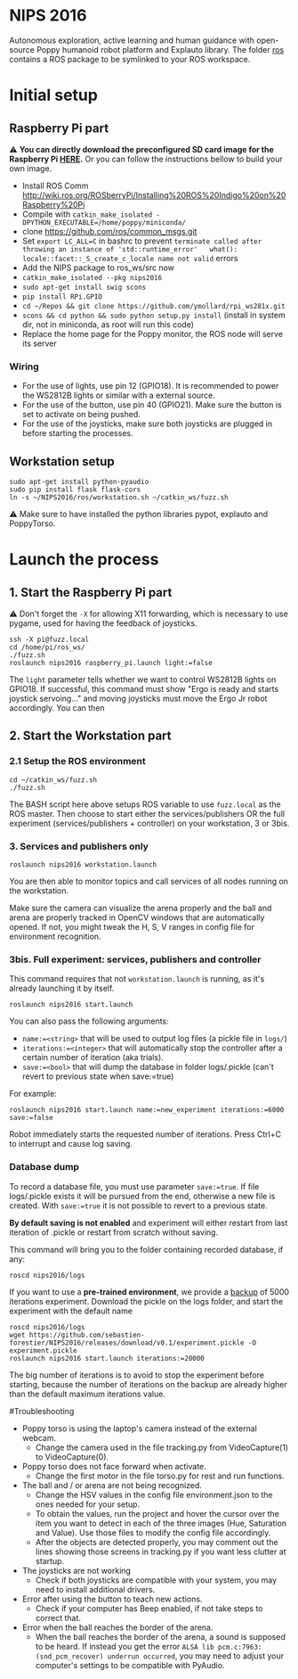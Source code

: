 # NIPS 2016
Autonomous exploration, active learning and human guidance with open-source Poppy humanoid robot platform and Explauto library.
The folder [ros](ros) contains a ROS package to be symlinked to your ROS workspace.

# Initial setup
## Raspberry Pi part

⚠️ **You can directly download the preconfigured SD card image for the Raspberry Pi [HERE](https://github.com/sebastien-forestier/NIPS2016/releases/tag/v0.1).** Or you can follow the instructions bellow to build your own image.

  - Install ROS Comm http://wiki.ros.org/ROSberryPi/Installing%20ROS%20Indigo%20on%20Raspberry%20Pi
  - Compile with `catkin_make_isolated -DPYTHON_EXECUTABLE=/home/poppy/miniconda/`
  - clone https://github.com/ros/common_msgs.git
  - Set `export LC_ALL=C` in bashrc to prevent `terminate called after throwing an instance of 'std::runtime_error'   what():  locale::facet::_S_create_c_locale name not valid` errors
  - Add the NIPS package to ros_ws/src now
  -  `catkin_make_isolated --pkg nips2016`
  - `sudo apt-get install swig scons`
  - `pip install RPi.GPIO`
  - `cd ~/Repos && git clone https://github.com/ymollard/rpi_ws281x.git`
  - `scons && cd python && sudo python setup.py install`  (install in system dir, not in miniconda, as root will run this code)
  - Replace the home page for the Poppy monitor, the ROS node will serve its server

### Wiring
  - For the use of lights, use pin 12 (GPIO18). It is recommended to power the WS2812B lights or similar with a external source.
  - For the use of the button, use pin 40 (GPIO21). Make sure the button is set to activate on being pushed.
  - For the use of the joysticks, make sure both joysticks are plugged in before starting the processes.  

## Workstation setup
```
sudo apt-get install python-pyaudio
sudo pip install flask flask-cors
ln -s ~/NIPS2016/ros/workstation.sh ~/catkin_ws/fuzz.sh
```
⚠️  Make sure to have installed the python libraries pypot, explauto and PoppyTorso.

# Launch the process
## 1. Start the Raspberry Pi part
⚠️  Don't forget the `-X` for allowing X11 forwarding, which is necessary to use pygame, used for having the feedback of joysticks.
 
```
ssh -X pi@fuzz.local
cd /home/pi/ros_ws/
./fuzz.sh
roslaunch nips2016 raspberry_pi.launch light:=false
```
The `light` parameter tells whether we want to control WS2812B lights on GPIO18.
If successful, this command must show "Ergo is ready and starts joystick servoing..." and moving joysticks must move the Ergo Jr robot accordingly. You can then

## 2. Start the Workstation part
### 2.1 Setup the ROS environment
```
cd ~/catkin_ws/fuzz.sh
./fuzz.sh
```
The BASH script here above setups ROS variable to use `fuzz.local` as the ROS master.
Then choose to start either the services/publishers OR the full experiment (services/publishers + controller) on your workstation, 3 or 3bis.

### 3. Services and publishers only
```
roslaunch nips2016 workstation.launch
```
You are then able to monitor topics and call services of all nodes running on the workstation.

Make sure the camera can visualize the arena properly and the ball and arena are properly tracked in OpenCV windows that are automatically opened. If not, you might tweak the H, S, V ranges in config file for environment recognition.

### 3bis. Full experiment: services, publishers and controller
This command requires that not `workstation.launch` is running, as it's already launching it by itself.
```
roslaunch nips2016 start.launch
```
You can also pass the following arguments:
 - `name:=<string>` that will be used to output log files (a pickle file in `logs/`)
 - `iterations:=<integer>` that will automatically stop the controller after a certain number of iteration (aka trials).
 - `save:=<bool>` that will dump the database in folder logs/<name>.pickle (can't revert to previous state when save:=true)

 For example:
```
roslaunch nips2016 start.launch name:=new_experiment iterations:=6000 save:=false
```

Robot immediately starts the requested number of iterations. Press Ctrl+C to interrupt and cause log saving.

### Database dump

To record a database file, you must use parameter `save:=true`.
If file logs/<name>.pickle exists it will be pursued from the end, otherwise a new file is created.
With `save:=true` it is not possible to revert to a previous state.

**By default saving is not enabled** and experiment will either restart from last iteration of <name>.pickle or restart from scratch without saving.

This command will bring you to the folder containing recorded database, if any:
```
roscd nips2016/logs
```



If you want to use a **pre-trained environment**, we provide a [backup](https://github.com/sebastien-forestier/NIPS2016/releases/download/v0.1/experiment.pickle) of 5000 iterations experiment. 
Download the pickle on the logs folder, and start the experiment with the default name
```
roscd nips2016/logs
wget https://github.com/sebastien-forestier/NIPS2016/releases/download/v0.1/experiment.pickle -O experiment.pickle
roslaunch nips2016 start.launch iterations:=20000
```
The big number of iterations is to avoid to stop the experiment before starting, because the number of iterations on the backup are already higher than the default maximum iterations value.


#Troubleshooting

* Poppy torso is using the laptop's camera instead of the external webcam.
  * Change the camera used in the file tracking.py from VideoCapture(1) to VideoCapture(0).
* Poppy torso does not face forward when activate. 
  * Change the first motor in the file torso.py for rest and run functions.
* The ball and / or arena are not being recognized.
  * Change the HSV values in the config file environment.json to the ones needed for your setup. 
  * To obtain the values, run the project and hover the cursor over the item you want to detect in each of the three images (Hue, Saturation and Value). Use those files to modify the config file accordingly.
  * After the objects are detected properly, you may comment out the lines showing those screens in tracking.py if you want less clutter at startup.
* The joysticks are not working
  * Check if both joysticks are compatible with your system, you may need to install additional drivers.
* Error after using the button to teach new actions.
  * Check if your computer has Beep enabled, if not take steps to correct that.
* Error when the ball reaches the border of the arena.
  * When the ball reaches the border of the arena, a sound is supposed to be heard. If instead you get the error `ALSA lib pcm.c:7963:(snd_pcm_recover) underrun occurred`, you may need to adjust your computer's settings to be compatible with PyAudio.